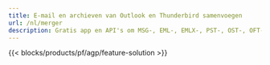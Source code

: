 ```yaml
---
title: E-mail en archieven van Outlook en Thunderbird samenvoegen 
url: /nl/merger
description: Gratis app en API's om MSG-, EML-, EMLX-, PST-, OST-, OFT-, MBOX-, ICS- en VCF-bestanden te combineren op Windows, Linux en macOS
---
```


{{< blocks/products/pf/agp/feature-solution >}} 

